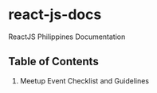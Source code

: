 # react-js-docs
ReactJS Philippines Documentation

## Table of Contents
1. Meetup Event Checklist and Guidelines
